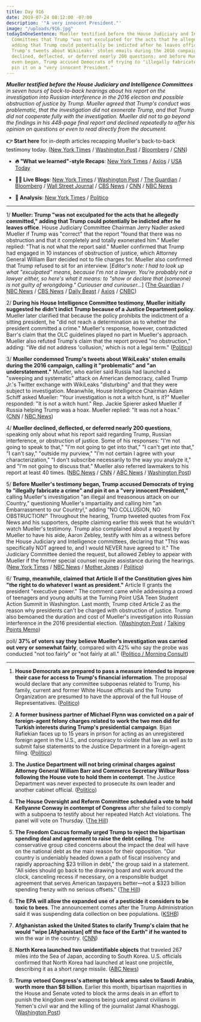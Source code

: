 ```yaml
---
title: Day 916
date: 2019-07-24 08:12:00 -07:00
description: '"A very innocent President."'
image: "/uploads/916.jpg"
todayInOneSentence: Mueller testified before the House Judiciary and Intelligence
  Committees that Trump "was not exculpated for the acts that he allegedly committed,"
  adding that Trump could potentially be indicted after he leaves office and condemned
  Trump's tweets about WikiLeaks' stolen emails during the 2016 campaign; Mueller
  declined, deflected, or deferred nearly 200 questions; and before Mueller's testimony
  even began, Trump accused Democrats of trying to "illegally fabricate a crime" and
  pin it on a "very innocent President."
---
```


***Mueller testified before the House Judiciary and Intelligence Committees** in seven hours of back-to-back hearings  about his report on the investigation into Russian interference in the 2016 election and possible obstruction of justice by Trump. Mueller agreed that Trump's conduct was problematic, that the investigation did not exonerate Trump, and that Trump did not cooperate fully with the investigation. Mueller did not to go beyond the findings in his 448-page final report and declined repeatedly to offer his opinion on questions or even to read directly from the document.*

**👉 Start here** for in-depth articles recapping Mueller's back-to-back testimony today. ([New York Times](https://www.nytimes.com/2019/07/24/us/politics/mueller-testimony.html) / [Washington Post](https://www.washingtonpost.com/national-security/mueller-testimony-congress-live/2019/07/24/d51a82d6-aca1-11e9-bc5c-e73b603e7f38_story.html) / [Bloomberg](https://www.bloomberg.com/news/articles/2019-07-24/mueller-testifies-as-democrats-vow-they-ll-press-him-on-trump?srnd=politics-vp) / [CNN](https://www.cnn.com/2019/07/24/politics/mueller-testimony-before-congress/index.html))

* **🔥 "What we learned"-style Recaps**: [New York Times](https://www.nytimes.com/2019/07/24/us/politics/mueller-testimony.html) / [Axios](https://www.axios.com/robert-mueller-house-intelligence-testimony-russia-investigation-99ea7e11-6d6d-431c-aa3f-18ff103b9478.html) / [USA Today](https://www.usatoday.com/story/news/politics/2019/07/24/robert-mueller-testimony-terse-conclusion-trump-russia-probe/1798408001/)

* **👩‍💻 Live Blogs**: [New York Times](https://www.nytimes.com/2019/07/24/us/politics/mueller-testimony.html) / [Washington Post](https://www.washingtonpost.com/national-security/mueller-testimony-congress-live/2019/07/24/d51a82d6-aca1-11e9-bc5c-e73b603e7f38_story.html) / [The Guardian](https://www.theguardian.com/us-news/live/2019/jul/24/mueller-testimony-live-stream-trump-news-today-russia-obstruction-report-latest-updates-hearing) / [Bloomberg](https://www.bloomberg.com/news/live-blog/2019-07-11/special-counsel-mueller-testifies-before-house-panels) / [Wall Street Journal](https://www.wsj.com/livecoverage/robert-mueller-house) / [CBS News](https://www.cbsnews.com/live-news/mueller-testimony-hearing-watch-live-stream-special-counsel-report-hearing-congress-2019-07-24/) / [CNN](https://www.cnn.com/politics/live-news/robert-mueller-congress-testimony/index.html) / [NBC News](https://www.nbcnews.com/politics/politics-news/live-blog/mueller-testimony-live-updates-today-s-congressional-hearing-n1033321)

* **🤔 Analysis**: [New York Times](https://www.nytimes.com/interactive/2019/07/24/us/politics/robert-mueller-hearing-analysis.html) / [Politico](https://www.politico.com/interactives/2019/live-updates-and-analysis/robert-mueller-testimony-live-streaming-watch-online-video-and-analysis/)

---

1/ **Mueller: Trump "was not exculpated for the acts that he allegedly committed," adding that Trump could potentially be indicted after he leaves office**. House Judiciary Committee Chairman Jerry Nadler asked Mueller if Trump was "correct" that the report "found that there was no obstruction and that it completely and totally exonerated him." Mueller replied: "That is not what the report said." Mueller confirmed that Trump had engaged in 10 instances of obstruction of justice, which Attorney General William Barr decided not to file charges for. Mueller also confirmed that Trump refused to sit for an interview. \[*Editor's note: I had to look up what "exculpated" means, because I'm not a lawyer. You're probably not a lawyer either, so here's what it means: to "show or declare that (someone) is not guilty of wrongdoing." Curiouser and curiouser...*\] ([The Guardian](https://www.theguardian.com/us-news/2019/jul/24/robert-mueller-hearing-special-counsel-testifies-trump-russia) / [NBC News](https://www.nbcnews.com/politics/donald-trump/robert-mueller-testimony-congress-n1033156) / [CBS News](https://www.cbsnews.com/news/robert-mueller-testimony-undercuts-trump-key-claims-about-the-special-counsel-report/) / [Daily Beast](https://www.thedailybeast.com/mueller-testimony-former-special-counsel-testifies-before-congress) / [Axios](https://www.axios.com/mueller-trump-charges-obstruction-after-leaves-office-0159957c-cfd7-44f5-ae19-974e11ebe706.html) / [CNBC](https://www.cnbc.com/2019/07/24/mueller-testimony-trump-was-not-totally-exonerated-in-russia-probe.html))

2/ **During his House Intelligence Committee testimony, Mueller initially suggested he didn't indict Trump because of a Justice Department policy**.  Mueller later clarified that because the policy prohibits the indictment of a sitting president, he "did not reach a determination as to whether the president committed a crime." Mueller's response, however, contradicted Barr's claim that the OLC guidelines played no part in Mueller's approach. Mueller also refuted Trump's claim that the report proved "no obstruction," adding: "We did not address 'collusion,' which is not a legal term." ([Politico](https://www.politico.com/story/2019/07/24/robert-mueller-testimony-1428423))

3/ **Mueller condemned Trump's tweets about WikiLeaks' stolen emails during the 2016 campaign, calling it "problematic" and "an understatement."** Mueller, who earlier said Russia had launched a "sweeping and systematic" attack on American democracy, called Trump Jr.'s Twitter exchange with WikiLeaks "disturbing" and that they were subject to investigation. Meanwhile, House Intelligence Chairman Adam Schiff asked Mueller: "Your investigation is not a witch hunt, is it?" Mueller responded: "It is not a witch hunt." Rep. Jackie Spierer asked Mueller if Russia helping Trump was a hoax. Mueller replied: "It was not a hoax." ([CNN](https://www.cnn.com/2019/07/24/politics/mueller-testimony-before-congress/index.html) / [NBC News](https://www.nbcnews.com/politics/donald-trump/robert-mueller-testimony-congress-n1033156))

4/ **Mueller declined, deflected, or deferred nearly 200 questions**, speaking only about what his report said regarding Trump, Russian interference, or obstruction of justice. Some of his responses: "I'm not going to speak to that," "I'm not going to get into that," "I can't get into that," "I can't say," "outside my purview," "I'm not certain I agree with your characterization," "I don't subscribe necessarily to the way you analyze it," and "I'm not going to discuss that." Mueller also referred lawmakers to his report at least 40 times. ([NBC News](https://www.nbcnews.com/politics/politics-news/robert-mueller-house-testimony-tracker-july-2019-n1033166) / [CNN](https://www.cnn.com/politics/live-news/robert-mueller-congress-testimony/h_56f5a8ce9e2ceaabcd389ee8b91f4bc7) / [ABC News](https://abcnews.go.com/Politics/special-counsel-robert-mueller-testify-capitol-hill/story?id=64508660) / [Washington Post](https://www.washingtonpost.com/politics/2019/07/24/here-are-times-mueller-objected-congresss-interpretations-his-report/))

5/ **Before Mueller's testimony began, Trump accused Democrats of trying to "illegally fabricate a crime" and pin it on a "very innocent President,"** calling Mueller's investigation "an illegal and treasonous attack on our Country," questioning Mueller's impartiality and calling him "an Embarrassment to our Country!," adding "NO COLLUSION, NO OBSTRUCTION!" Throughout the hearing, Trump tweeted quotes from Fox News and his supporters, despite claiming earlier this week that he wouldn't watch Mueller's testimony. Trump also complained about a request by Mueller to have his aide, Aaron Zebley, testify with him as a witness before the House Judiciary and Intelligence committees, declaring that "This was specifically NOT agreed to, and I would NEVER have agreed to it." The Judiciary Committee denied the request, but allowed Zebley to appear with Mueller if the former special counsel require assistance during the hearings. ([New York Times](https://www.nytimes.com/2019/07/24/us/politics/trump-mueller.html) / [NBC News](https://www.nbcnews.com/politics/white-house/trump-ahead-special-counsel-testimony-why-didn-t-mueller-investigate-n1033301) / [Mother Jones](https://www.motherjones.com/politics/2019/07/trump-mueller-day-morning-attacks/) / [Politico](https://www.politico.com/story/2019/07/24/donald-trump-mueller-testimony-1428429))

6/ **Trump, meanwhile, claimed that Article II of the Constitution gives him "the right to do whatever I want as president."** Article II grants the president "executive power." The comment came while addressing a crowd of teenagers and young adults at the Turning Point USA Teen Student Action Summit in Washington. Last month, Trump cited Article 2 as the reason why presidents can't be charged with obstruction of justice. Trump also bemoaned the duration and cost of Mueller's investigation into Russian interference in the 2016 presidential election. ([Washington Post](https://www.washingtonpost.com/politics/2019/07/23/trump-falsely-tells-auditorium-full-teens-constitution-gives-him-right-do-whatever-i-want/) / [Talking Points Memo](https://talkingpointsmemo.com/news/trump-claim-article-2-right-whatever-want-president))

poll/ **37% of voters say they believe Mueller’s investigation was carried out very or somewhat fairly**, compared with 42% who say the probe was conducted "not too fairly" or "not fairly at all." ([Politico / Morning Consult](https://www.politico.com/story/2019/07/24/poll-democrats-russia-investigation-1428353))

---

1. **House Democrats are prepared to pass a measure intended to improve their case for access to Trump's financial information**. The proposal would declare that any committee subpoenas related to Trump, his family, current and former White House officials and the Trump Organization are presumed to have the approval of the full House of Representatives. ([Politico](https://www.politico.com/story/2019/07/23/house-endorse-trump-subpoenas-1428175))

2. **A former business partner of Michael Flynn was convicted on a pair of foreign-agent felony charges related to work the two men did for Turkish interests during Trump's presidential campaign**. Bijan Rafiekian faces up to 15 years in prison for acting as an unregistered foreign agent in the U.S., and conspiracy to violate that law as well as to submit false statements to the Justice Department in a foreign-agent filing. ([Politico](https://www.politico.com/story/2019/07/23/trump-adviser-bijan-rafiekian-convicted-1428176))

3. **The Justice Department will not bring criminal charges against Attorney General William Barr and Commerce Secretary Wilbur Ross following the House vote to hold them in contempt**. The Justice Department was never expected to prosecute its own leader and another cabinet official. ([Politico](https://www.politico.com/story/2019/07/24/justice-william-barr-wilbur-ross-1432595))

4. **The House Oversight and Reform Committee scheduled a vote to hold Kellyanne Conway in contempt of Congress** after she failed to comply with a subpoena to testify about her repeated Hatch Act violations. The panel will vote on Thursday. ([The Hill](https://thehill.com/homenews/house/454211-house-oversight-schedules-thursday-vote-to-hold-kellyanne-conway-in-contempt))

5. **The Freedom Caucus formally urged Trump to reject the bipartisan spending deal and agreement to raise the debt ceiling**. The conservative group cited concerns about the impact the deal will have on the national debt as the main reason for their opposition. "Our country is undeniably headed down a path of fiscal insolvency and rapidly approaching $23 trillion in debt," the group said in a statement. "All sides should go back to the drawing board and work around the clock, canceling recess if necessary, on a responsible budget agreement that serves American taxpayers better—not a $323 billion spending frenzy with no serious offsets." ([The Hill](https://thehill.com/homenews/house/454439-freedom-caucus-formally-opposes-trumps-budget-deal))

6. **The EPA will allow the expanded use of a pesticide it considers to be toxic to bees**. The announcement comes after the Trump Administration said it was suspending data collection on bee populations. ([KSHB](https://www.kshb.com/news/local-news/epa-announces-expanded-use-of-pesticide-believed-to-be-toxic-to-bees))

7. **Afghanistan asked the United States to clarify Trump's claim that he would "wipe \[Afghanistan\] off the face of the Earth" if he wanted to** win the war in the country. ([CNN](https://www.cnn.com/2019/07/23/politics/afghanistan-pushback-trump-comments/index.html))

8. **North Korea launched two unidentifiable objects** that traveled 267 miles into the Sea of Japan, according to South Korea. U.S. officials confirmed that North Korea had launched at least one projectile, describing it as a short range missile. ([ABC News](https://abcnews.go.com/International/north-korea-launches-unidentifiable-objects/story?id=64549551))

9. **Trump vetoed Congress's attempt to block arms sales to Saudi Arabia, worth more than $8 billion**. Earlier this month, bipartisan majorities in the House and Senate voted to block the arms deals in an effort to punish the kingdom over weapons being used against civilians in Yemen's civil war and the killing of the journalist Jamal Khashoggi. ([Washington Post](https://www.washingtonpost.com/news/politics/wp/2019/07/24/trump-vetoes-congresss-attempt-to-block-arms-sales-to-saudi-arabia-thwarting-effort-to-punish-kingdom-over-yemen-khashoggi/))